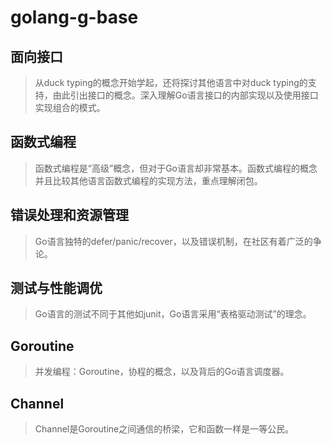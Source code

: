 # golang-g-base

## 面向接口

> 从duck typing的概念开始学起，还将探讨其他语言中对duck typing的支持，由此引出接口的概念。深入理解Go语言接口的内部实现以及使用接口实现组合的模式。

## 函数式编程

> 函数式编程是“高级”概念，但对于Go语言却非常基本。函数式编程的概念并且比较其他语言函数式编程的实现方法，重点理解闭包。

## 错误处理和资源管理

> Go语言独特的defer/panic/recover，以及错误机制，在社区有着广泛的争论。

## 测试与性能调优

> Go语言的测试不同于其他如junit，Go语言采用“表格驱动测试”的理念。

## Goroutine

> 并发编程：Goroutine，协程的概念，以及背后的Go语言调度器。

## Channel

> Channel是Goroutine之间通信的桥梁，它和函数一样是一等公民。
